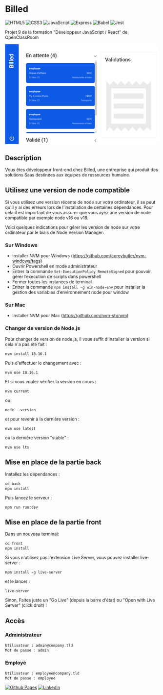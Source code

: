 # Billed

![HTML5](https://img.shields.io/badge/html5-%23E34F26.svg?style=for-the-badge&logo=html5&logoColor=white)
![CSS3](https://img.shields.io/badge/css3-%231572B6.svg?style=for-the-badge&logo=css3&logoColor=white)
![JavaScript](https://img.shields.io/badge/javascript-%23323330.svg?style=for-the-badge&logo=javascript&logoColor=%23F7DF1E)
![Express](https://img.shields.io/badge/Express.js-404D59?style=for-the-badge)
![Babel](https://img.shields.io/badge/babel-f5da55?style=for-the-badge)
![Jest](https://img.shields.io/badge/Jest-323330?style=for-the-badge&logo=Jest&logoColor=white)

Projet 9 de la formation "Développeur JavaScript / React" de OpenClassRoom

![Billed admin](./images/admin.png)

## Description

Vous êtes développeur front-end chez Billed, une entreprise qui produit des solutions Saas destinées aux équipes de ressources humaine.

## Utilisez une version de node compatible

Si vous utilisez une version récente de node sur votre ordinateur, il se peut qu'il y ai des erreurs lors de l'installation de certaines dépendances. Pour cela il est important de vous assurer que vous ayez une version de node compatible par exemple node v16 ou v18.

Voici quelques indications pour gérer les version de node sur votre ordinateur par le biais de Node Version Manager:

### Sur Windows

- Installer NVM pour Windows (https://github.com/coreybutler/nvm-windows/tags)
- Ouvrir Powershell en mode administrateur
- Entrer la commande `Set-ExecutionPolicy RemoteSigned` pour pouvoir gérer l’execution de scripts dans powershell
- Fermer toutes les instances de terminal
- Entrer la commande `npm install -g win-node-env` pour installer la gestion des variables d’environnement node pour window

### Sur Mac

- Installer NVM pour Mac (https://github.com/nvm-sh/nvm)

### Changer de version de Node.js

Pour changer de version de node.js, il vous suffit d'installer la version si cela n'a pas été fait :

```
nvm install 18.16.1
```

Puis d'effectuer le changement avec :

```
nvm use 18.16.1
```

Et si vous voulez vérifier la version en cours :

```
nvm current
```

ou

```
node --version
```

et pour revenir à la dernière version :

```
nvm use latest
```

ou la dernière version "stable" :

```
nvm use lts
```

## Mise en place de la partie back

Installez les dépendances :

```
cd back
npm install
```

Puis lancez le serveur :

```
npm run run:dev
```

## Mise en place de la partie front

Dans un nouveau terminal:

```
cd front
npm install
```

Si vous n'utilisez pas l'extension Live Server, vous pouvez installer live-server :

```
npm install -g live-server
```

et le lancer :

```
live-server
```

Sinon, Faites juste un "Go Live" (depuis la barre d'état) ou "Open with Live Server" (click droit) !

## Accès

### Administrateur

```
Utilisateur : admin@company.tld
Mot de passe : admin
```

### Employé

```
Utilisateur : employee@company.tld
Mot de passe : employee
```

[![Github Pages](https://img.shields.io/badge/github%20pages-121013?style=for-the-badge&logo=github&logoColor=white)](<[http://](https://github.com/code9g/)>)
[![LinkedIn](https://img.shields.io/badge/linkedin-%230077B5.svg?style=for-the-badge&logo=linkedin&logoColor=white)](https://www.linkedin.com/in/pierre-andre-henry/)

